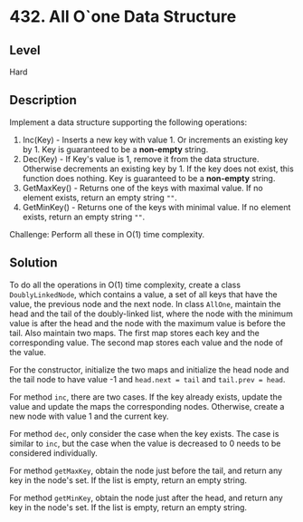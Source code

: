 # 432. All O`one Data Structure
## Level
Hard

## Description
Implement a data structure supporting the following operations:

1. Inc(Key) - Inserts a new key with value 1. Or increments an existing key by 1. Key is guaranteed to be a **non-empty** string.
2. Dec(Key) - If Key's value is 1, remove it from the data structure. Otherwise decrements an existing key by 1. If the key does not exist, this function does nothing. Key is guaranteed to be a **non-empty** string.
3. GetMaxKey() - Returns one of the keys with maximal value. If no element exists, return an empty string `""`.
4. GetMinKey() - Returns one of the keys with minimal value. If no element exists, return an empty string `""`.

Challenge: Perform all these in O(1) time complexity.

## Solution
To do all the operations in O(1) time complexity, create a class `DoublyLinkedNode`, which contains a value, a set of all keys that have the value, the previous node and the next node. In class `AllOne`, maintain the head and the tail of the doubly-linked list, where the node with the minimum value is after the head and the node with the maximum value is before the tail. Also maintain two maps. The first map stores each key and the corresponding value. The second map stores each value and the node of the value.

For the constructor, initialize the two maps and initialize the head node and the tail node to have value -1 and `head.next = tail` and `tail.prev = head`.

For method `inc`, there are two cases. If the key already exists, update the value and update the maps the corresponding nodes. Otherwise, create a new node with value 1 and the current key.

For method `dec`, only consider the case when the key exists. The case is similar to `inc`, but the case when the value is decreased to 0 needs to be considered individually.

For method `getMaxKey`, obtain the node just before the tail, and return any key in the node's set. If the list is empty, return an empty string.

For method `getMinKey`, obtain the node just after the head, and return any key in the node's set. If the list is empty, return an empty string.
